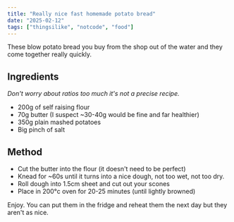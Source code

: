 ```yaml
---
title: "Really nice fast homemade potato bread"
date: "2025-02-12"
tags: ["thingsilike", "notcode", "food"]
---
```


These blow potato bread you buy from the shop out of the water and they come together really quickly. 

## Ingredients
*Don't worry about ratios too much it's not a precise recipe.*

- 200g of self raising flour
- 70g butter (I suspect ~30-40g would be fine and far healthier)
- 350g plain mashed potatoes
- Big pinch of salt

## Method
- Cut the butter into the flour (it doesn't need to be perfect)
- Knead for ~60s until it turns into a nice dough, not too wet, not too dry. 
- Roll dough into 1.5cm sheet and cut out your scones
- Place in 200°c oven for 20-25 minutes (until lightly browned)

Enjoy. You can put them in the fridge and reheat them the next day but they aren't as nice. 
